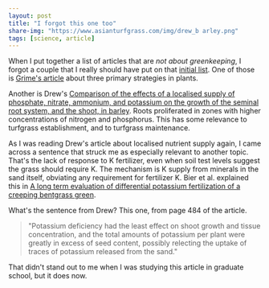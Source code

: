 ```yaml
---
layout: post
title: "I forgot this one too"
share-img: "https://www.asianturfgrass.com/img/drew_b arley.png"
tags: [science, article]
---
```


When I put together a list of articles that are *not about greenkeeping*, I forgot a couple that I really should have put on that [initial list](https://www.asianturfgrass.com/2019-10-11-so-much-to-learn-about-in-this-world/). One of those is [Grime's article](https://www.asianturfgrass.com/2019-10-31-competition-stress-disturbance/) about three primary strategies in plants.

Another is Drew's [Comparison of the effects of a localised supply of phosphate, nitrate, ammonium, and potassium on the growth of the seminal root system, and the shoot, in barley](https://doi.org/10.1111/j.1469-8137.1975.tb01409.x). Roots proliferated in zones with higher concentrations of nitrogen and phosphorus. This has some relevance to turfgrass establishment, and to turfgrass maintenance.

As I was reading Drew's article about localised nutrient supply again, I came across a sentence that struck me as especially relevant to another topic. That's the lack of response to K fertilizer, even when soil test levels suggest the grass should require K. The mechanism is K supply from minerals in the sand itself, obviating any requirement for fertilizer K. Bier et al. explained this in [A long term evaluation of differential potassium fertilization of a creeping bentgrass green](https://doi.org/10.1007/s11104-018-3765-8).

What's the sentence from Drew? This one, from page 484 of the article.

> "Potassium deficiency had the least effect on shoot growth and tissue concentration, and the total amounts of potassium per plant were greatly in excess of seed content, possibly relecting the uptake of traces of potassium released from the sand."

That didn't stand out to me when I was studying this article in graduate school, but it does now.
